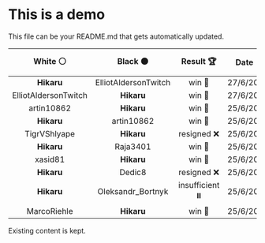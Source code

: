 # This is a demo

This file can be your README.md that gets automatically updated.

<!--START_SECTION:chessStats-->
<!-- Automatically generated with https://github.com/Balastrong/chess-stats-action -->

| White ⚪ | Black ⚫ | Result 🏆 | Date 📅 | Position 🗺️ |
|:---:|:---:|:---:|:---:|:---:|
| **Hikaru** | ElliotAldersonTwitch | win 🥇 | 27/6/2024 | <a href="http://www.ee.unb.ca/cgi-bin/tervo/fen.pl?select=8/4n3/5kp1/1R6/P6P/rP1B3P/5PK1/8 b - -">Link</a> |
| ElliotAldersonTwitch | **Hikaru** | win 🥇 | 27/6/2024 | <a href="http://www.ee.unb.ca/cgi-bin/tervo/fen.pl?select=8/3kbp2/2q1p3/1p1nPp2/p2P1P2/P1rQ3P/5B2/KR1B4 w - -">Link</a> |
| artin10862 | **Hikaru** | win 🥇 | 25/6/2024 | <a href="http://www.ee.unb.ca/cgi-bin/tervo/fen.pl?select=8/5k2/r4b2/8/8/5R2/5PK1/8 w - -">Link</a> |
| **Hikaru** | artin10862 | win 🥇 | 25/6/2024 | <a href="http://www.ee.unb.ca/cgi-bin/tervo/fen.pl?select=4k3/p2n1p2/2P4p/q4r1P/1b4rB/3Q4/PP6/1KRR4 b - -">Link</a> |
| TigrVShlyape | **Hikaru** | resigned ❌ | 25/6/2024 | <a href="http://www.ee.unb.ca/cgi-bin/tervo/fen.pl?select=6r1/2r2N2/pQ2k1pb/P2pN2p/3P1q1P/8/5PP1/2R3K1 b - -">Link</a> |
| **Hikaru** | Raja3401 | win 🥇 | 25/6/2024 | <a href="http://www.ee.unb.ca/cgi-bin/tervo/fen.pl?select=8/6pk/PKR2p1p/1N6/4n3/6PP/8/r7 b - -">Link</a> |
| xasid81 | **Hikaru** | win 🥇 | 25/6/2024 | <a href="http://www.ee.unb.ca/cgi-bin/tervo/fen.pl?select=8/6p1/5p1p/3k1P1P/1p1Pn1P1/p2K4/8/B7 w - -">Link</a> |
| **Hikaru** | Dedic8 | resigned ❌ | 25/6/2024 | <a href="http://www.ee.unb.ca/cgi-bin/tervo/fen.pl?select=k5r1/p3p2p/3n3P/P1pPQ2R/7B/6N1/2P2q2/5b1K w - -">Link</a> |
| **Hikaru** | Oleksandr_Bortnyk | insufficient ⏸️ | 25/6/2024 | <a href="http://www.ee.unb.ca/cgi-bin/tervo/fen.pl?select=8/8/7k/5K2/8/8/8/8 w - -">Link</a> |
| MarcoRiehle | **Hikaru** | win 🥇 | 25/6/2024 | <a href="http://www.ee.unb.ca/cgi-bin/tervo/fen.pl?select=5rk1/5p1p/pp4p1/3p2q1/3P4/1Q4P1/PP3P1P/1Br1R1K1 w - -">Link</a> |

<!--END_SECTION:chessStats-->

Existing content is kept.
